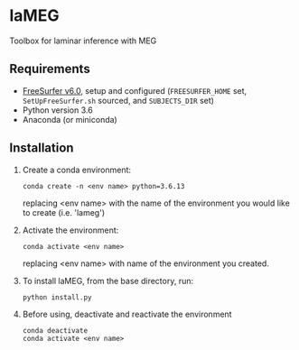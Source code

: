 # laMEG
Toolbox for laminar inference with MEG

## Requirements
* [FreeSurfer v6.0](https://surfer.nmr.mgh.harvard.edu/fswiki/rel6downloads), setup and configured (`FREESURFER_HOME` set, `SetUpFreeSurfer.sh` sourced, and `SUBJECTS_DIR` set)
* Python version 3.6
* Anaconda (or miniconda)

## Installation
1. Create a conda environment:

       conda create -n <env name> python=3.6.13

   replacing &lt;env name&gt; with the name of the environment you would like to create (i.e. 'lameg')

2. Activate the environment:

       conda activate <env name>

   replacing &lt;env name&gt; with name of the environment you created. 

3. To install laMEG, from the base directory, run:

       python install.py

4. Before using, deactivate and reactivate the environment

       conda deactivate
       conda activate <env name>
